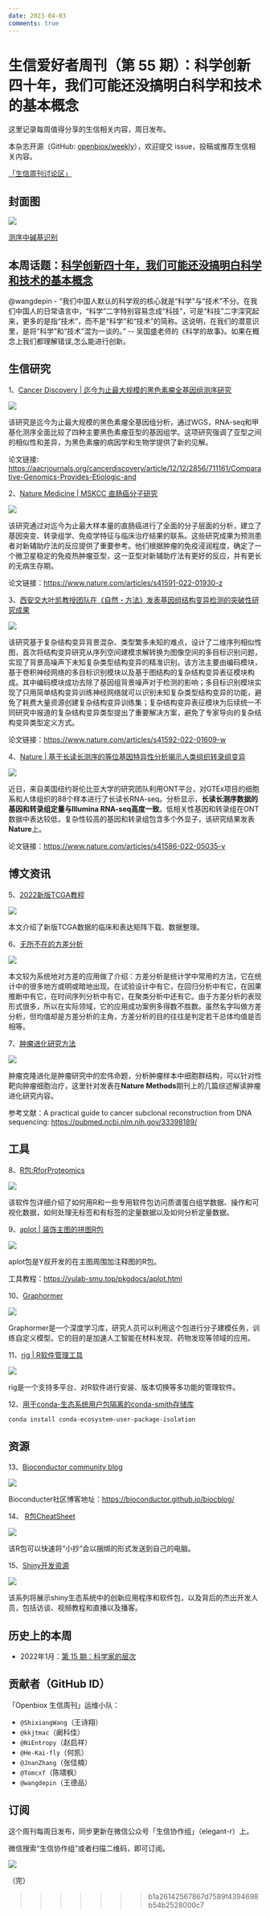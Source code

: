 ```yaml
---
date: 2023-04-03
comments: true
---
```


# 生信爱好者周刊（第 55 期）：科学创新四十年，我们可能还没搞明白科学和技术的基本概念

这里记录每周值得分享的生信相关内容，周日发布。

本杂志开源（GitHub: [openbiox/weekly](https://github.com/openbiox/weekly)），欢迎提交 issue，投稿或推荐生信相关内容。

[「生信周刊讨论区」](https://github.com/openbiox/weekly/discussions)

## 封面图


![](https://files.mdnice.com/user/38451/5df4a1f8-b5fa-4162-9e20-2ac0c614a8f2.png)

[测序中碱基识别](https://github.com/openbiox/weekly/issues/1089)

## 本周话题：[科学创新四十年，我们可能还没搞明白科学和技术的基本概念](https://github.com/openbiox/weekly/issues/821)

@wangdepin - “我们中国人默认的科学观的核心就是“科学”与“技术”不分。在我们中国人的日常语言中，“科学”二字特别容易念成“科技”，可是“科技”二字深究起来，更多的是指“技术”，而不是“科学”和“技术”的简称。这说明，在我们的潜意识里，是将“科学”和“技术”混为一谈的。” -- 吴国盛老师的《科学的故事》。如果在概念上我们都理解错误,怎么能进行创新。


## 生信研究


1、[Cancer Discovery | 迄今为止最大规模的黑色素瘤全基因组测序研究](https://mp.weixin.qq.com/s/Tn62EU2mtm7cJPJiKIn96g)


![](https://files.mdnice.com/user/38451/3dd355a7-6574-4a10-99e7-432b108d28d2.png)


该研究是迄今为止最大规模的黑色素瘤全基因组分析，通过WGS，RNA-seq和甲基化测序全面比较了四种主要黑色素瘤亚型的基因组学。这项研究强调了亚型之间的相似性和差异，为黑色素瘤的病因学和生物学提供了新的见解。

论文链接: https://aacrjournals.org/cancerdiscovery/article/12/12/2856/711161/Comparative-Genomics-Provides-Etiologic-and

2、[Nature Medicine | MSKCC 直肠癌分子研究](https://mp.weixin.qq.com/s/xTEgw1T3H6itGNhf-9Nj5A)


![](https://files.mdnice.com/user/38451/f8334bb8-96e2-47e8-895f-5138eff4d1ad.png)


该研究通过对迄今为止最大样本量的直肠癌进行了全面的分子层面的分析，建立了基因突变、转录组学、免疫学特征与临床治疗结果的联系。这些研究成果为预测患者对新辅助疗法的反应提供了重要参考。他们根据肿瘤的免疫浸润程度，确定了一个微卫星稳定的免疫热肿瘤亚型，这一亚型对新辅助疗法有更好的反应，并有更长的无病生存期。

论文链接：https://www.nature.com/articles/s41591-022-01930-z

3、[西安交大叶凯教授团队在《自然・方法》发表基因组结构变异检测的突破性研究成果](https://mp.weixin.qq.com/s/JjcfPoArT0PGqWmybhZ6zA)


![](https://files.mdnice.com/user/38451/c5cb4226-d651-4573-86cd-3665c029d2ed.png)


该研究基于复杂结构变异背景混杂、类型繁多未知的难点，设计了二维序列相似性图，首次将结构变异研究从序列空间建模求解转换为图像空间的多目标识别问题，实现了背景高噪声下未知复杂类型结构变异的精准识别。该方法主要由编码模块，基于卷积神经网络的多目标识别模块以及基于图结构的复杂结构变异表征模块构成。其中编码模块成功去除了基因组背景噪声对于检测的影响；多目标识别模块实现了只用简单结构变异训练神经网络就可以识别未知复杂类型结构变异的功能，避免了耗费大量资源创建复杂结构变异训练集；复杂结构变异表征模块为后续统一不同研究中报道的复杂结构变异类型提出了重要解决方案，避免了专家导向的复杂结构变异类型定义方式。

论文链接：https://www.nature.com/articles/s41592-022-01609-w

4、[Nature | 基于长读长测序的等位基因特异性分析揭示人类组织转录组变异](https://mp.weixin.qq.com/s/U9SM4H3I32HHZ-VUKZ05CQ)


![](https://files.mdnice.com/user/38451/dc73a18c-7a6c-42f6-b009-8eeaebe6dfa1.png)


近日，来自美国纽约哥伦比亚大学的研究团队利用ONT平台，对GTEx项目的细胞系和人体组织的88个样本进行了长读长RNA-seq。分析显示，**长读长测序数据的基因和转录组定量与Illumina RNA-seq高度一致**。低相关性基因和转录组在ONT数据中表达较低，复杂性较高的基因和转录组包含多个外显子，该研究结果发表**Nature**上。

论文链接：https://www.nature.com/articles/s41586-022-05035-y


## 博文资讯

5、[2022新版TCGA教程](https://mp.weixin.qq.com/s/rPeU_zpAkasW5i72A63NcQ)


![](https://files.mdnice.com/user/38451/51dd264d-8ebf-4475-a8e4-64a8c01d52ad.png)


本文介绍了新版TCGA数据的临床和表达矩阵下载、数据整理。

6、[无所不在的方差分析](https://mp.weixin.qq.com/s/KeZ7ysfaSsOYvCF98Pw6Bg)


![](https://files.mdnice.com/user/38451/e678e356-11f9-4e11-9ce5-502d53a847ca.png)


本文较为系统地对方差的应用做了介绍：方差分析是统计学中常用的方法，它在统计中的很多地方或明或暗地出现。在试验设计中有它，在回归分析中有它，在因果推断中有它，在时间序列分析中有它，在聚类分析中还有它。由于方差分析的表现形式很多，所以在实际领域，它的应用成功案例多得数不胜数。虽然名字叫做方差分析，但均值却是方差分析的主角，方差分析的目的往往是判定若干总体均值是否相等。

7、[肿瘤进化研究方法](https://mp.weixin.qq.com/s/x8mop-HI0UQKPUl9_7W5wQ)


![](https://files.mdnice.com/user/38451/a39811af-cccf-45f3-81f6-7d27efec7692.png)


肿瘤克隆进化是肿瘤研究中的宏伟命题，分析肿瘤样本中细胞群结构，可以针对性靶向肿瘤细胞治疗，这里针对发表在**Nature Methods**期刊上的几篇综述解读肿瘤进化研究内容。

参考文献：A practical guide to cancer subclonal reconstruction from DNA sequencing:  https://pubmed.ncbi.nlm.nih.gov/33398189/

## 工具

8、[R包:RforProteomics](https://github.com/lgatto/RforProteomics)

![](https://files.mdnice.com/user/38451/530f9476-7371-4435-81cd-82fda5fb6816.png)

该软件包详细介绍了如何用R和一些专用软件包访问质谱蛋白组学数据、操作和可视化数据，如何处理无标签和有标签的定量数据以及如何分析定量数据。

9、[aplot | 装饰主图的拼图R包](https://github.com/YuLab-SMU/aplot)


![](https://files.mdnice.com/user/38451/e9f52692-14a3-4f72-a20c-556424618572.png)


aplot包是Y叔开发的在主图周围加注释图的R包。

工具教程：https://yulab-smu.top/pkgdocs/aplot.html


10、[Graphormer](https://github.com/openbiox/weekly/issues/959)


![](https://files.mdnice.com/user/38451/09f3ba66-2c77-46ad-ace2-4c2660067209.png)


Graphormer是一个深度学习库，研究人员可以利用这个包进行分子建模任务，训练自定义模型。它的目的是加速人工智能在材料发现、药物发现等领域的应用。



11、[rig | R软件管理工具](https://github.com/r-lib/rig)


![](https://files.mdnice.com/user/38451/7edf2cd0-6187-4637-8b99-b779e87f9734.png)


rig是一个支持多平台、对R软件进行安装、版本切换等多功能的管理软件。



12、[用于conda-生态系统用户包隔离的conda-smith存储库](https://github.com/conda-forge/conda-ecosystem-user-package-isolation-feedstock)

```sh
conda install conda-ecosystem-user-package-isolation
```
## 资源
13、[Bioconductor community blog](https://bioconductor.github.io/biocblog/)


![](https://files.mdnice.com/user/38451/918db15e-1f88-4d98-a56c-c5803125fc96.png)


Bioconducter社区博客地址：https://bioconductor.github.io/biocblog/ 


14、 [R包CheatSheet](https://github.com/GraphicsPrinciples/CheatSheet) 


![](https://files.mdnice.com/user/38451/ce6c9b04-39b2-4bfd-b668-525b5ea4602a.png)


该R包可以快速将“小抄”会以捆绑的形式发送到自己的电脑。


15、[Shiny开发资源](https://shinydevseries.com) 


![](https://files.mdnice.com/user/38451/26f6f916-b9be-471a-bd1f-92973c8d93bd.png)


该系列将展示shiny生态系统中的创新应用程序和软件包，以及背后的杰出开发人员，包括访谈、视频教程和直播以及播客。

## 历史上的本周

- 2022年1月：[第 15 期：科学家的层次](https://mp.weixin.qq.com/s/kcwqdJK9kWJ6Ff48TG4z6A)

## 贡献者（GitHub ID）

「Openbiox 生信周刊」运维小队：

- `@ShixiangWang`（王诗翔）
- `@kkjtmac`（阚科佳）
- `@NiEntropy`（赵启祥）
- `@He-Kai-fly`（何凯）
- `@JnanZhang`（张佳楠）
- `@Tomcxf`（陈啸枫）
- `@wangdepin`（王德品）

## 订阅

这个周刊每周日发布，同步更新在微信公众号「生信协作组」（elegant-r）上。

微信搜索“生信协作组”或者扫描二维码，即可订阅。


![](https://files.mdnice.com/user/38451/be3fadf5-2122-4bfe-94f5-fabf800ca684.png)


（完）


>>>>>>> b1a26142567867d7589f4394698b54b2528000c7